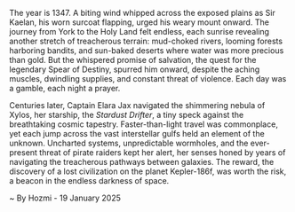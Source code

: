 
The year is 1347.  A biting wind whipped across the exposed plains as Sir Kaelan, his worn surcoat flapping, urged his weary mount onward.  The journey from York to the Holy Land felt endless, each sunrise revealing another stretch of treacherous terrain: mud-choked rivers, looming forests harboring bandits, and sun-baked deserts where water was more precious than gold.  But the whispered promise of salvation, the quest for the legendary Spear of Destiny, spurred him onward, despite the aching muscles, dwindling supplies, and constant threat of violence.  Each day was a gamble, each night a prayer.

Centuries later, Captain Elara Jax navigated the shimmering nebula of Xylos, her starship, the *Stardust Drifter*, a tiny speck against the breathtaking cosmic tapestry.  Faster-than-light travel was commonplace, yet each jump across the vast interstellar gulfs held an element of the unknown.  Uncharted systems, unpredictable wormholes, and the ever-present threat of pirate raiders kept her alert, her senses honed by years of navigating the treacherous pathways between galaxies.  The reward, the discovery of a lost civilization on the planet Kepler-186f, was worth the risk, a beacon in the endless darkness of space.

~ By Hozmi - 19 January 2025
